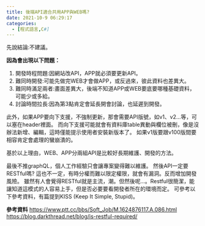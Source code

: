 ```yaml
---
title: 後端API適合共用APP與WEB嗎?
date: 2021-10-9 06:29:17
categories:
  - [程式語言,C#]
---
```

先說結論:不建議。

**因為會出現以下問題：**
1. 開發時程問題:因網站改API，APP就必須要更新API。
2. 難同時開發:可能先做完WEB才會做APP，或反過來，彼此資料也差異大。
3. 難同時滿足兩者:畫面差異大，後端不知道APP或WEB要底要哪種基礎資料，可能少或多給。
4. 討論時間拉長:因為第3點肯定會延長開會討論，也延遲到開發。

此外，如果APP要向下支援，不強制更新，那會需要API版號，如v1、v2...等，可以塞在header裡面。
而向下支援可能就會有資料庫table異動與欄位被刪，像是沒辦法新增、編輯，這時僅能提示使用者安裝新版本了。
如果v1版要跟v100版間要相容肯定會處理的蠻崩潰的。

基於以上理由，WEB、APP分兩組API是比較好長期維護、開發的方法。

最後不推graphQL，個人工作經驗只會讓專案變得難以維護。
然後API一定要RESTful嗎?
這也不一定，有時分權而難以限定權限，就會有漏洞。反而增加開發風險。
雖然有人會覺得RESTful就是主流，潮。但然後呢...。Restful很簡潔，能讓知道這模式的人容易上手，但是否必要要看開發者所在的環境而定。
可參考以下參考資料，有篇提到KISS (Keep It Simple, Stupid)。

**參考資料**
https://www.ptt.cc/bbs/Soft_Job/M.1624876117.A.086.html
https://blog.darkthread.net/blog/is-restful-required/